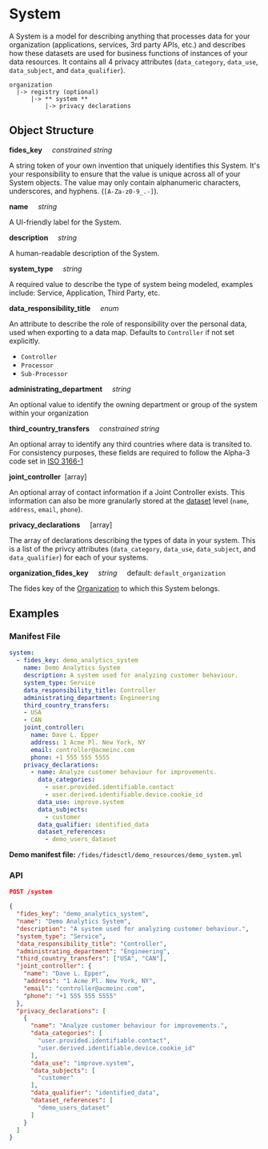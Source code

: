 # System

A System is a model for describing anything that processes data for your organization (applications, services, 3rd party APIs, etc.) and describes how these datasets are used for business functions of instances of your data resources. It contains all 4 privacy attributes (`data_category`, `data_use`, `data_subject`, and `data_qualifier`).

  ```
  organization
    |-> registry (optional)
        |-> ** system **
            |-> privacy declarations
  ```

## Object Structure

**fides_key**<span class="required"/>&nbsp;&nbsp;&nbsp;&nbsp;&nbsp;_constrained string_

A string token of your own invention that uniquely identifies this System. It's your responsibility to ensure that the value is unique across all of your System objects. The value may only contain alphanumeric characters, underscores, and hyphens. (`[A-Za-z0-9_.-]`).

**name**&nbsp;&nbsp;&nbsp;&nbsp;&nbsp;_string_

A UI-friendly label for the System.

**description**&nbsp;&nbsp;&nbsp;&nbsp;&nbsp;_string_

A human-readable description of the System.

**system_type**&nbsp;&nbsp;&nbsp;&nbsp;&nbsp;_string_

A required value to describe the type of system being modeled, examples include: Service, Application, Third Party, etc.

**data_responsibility_title**&nbsp;&nbsp;&nbsp;&nbsp;&nbsp;_enum_

An attribute to describe the role of responsibility over the personal data, used when exporting to a data map.
Defaults to `Controller` if not set explicitly.

* `Controller`
* `Processor`
* `Sub-Processor`

**administrating_department**&nbsp;&nbsp;&nbsp;&nbsp;&nbsp;_string_

An optional value to identify the owning department or group of the system within your organization

**third_country_transfers**&nbsp;&nbsp;&nbsp;&nbsp;&nbsp;_constrained string_

An optional array to identify any third countries where data is transited to. For consistency purposes, these fields are required to follow the Alpha-3 code set in [ISO 3166-1](https://en.wikipedia.org/wiki/ISO_3166-1_alpha-3)

**joint_controller**<span class="required"/>&nbsp;&nbsp;[array]

An optional array of contact information if a Joint Controller exists. This information can also be more granularly stored at the [dataset](/fides/language/resources/dataset/) level (`name`, `address`, `email`, `phone`).

**privacy_declarations**&nbsp;&nbsp;&nbsp;&nbsp;&nbsp;[array]&nbsp;&nbsp;&nbsp;&nbsp;&nbsp;

The array of declarations describing the types of data in your system. This is a list of the privcy attributes (`data_category`, `data_use`, `data_subject`, and `data_qualifier`) for each of your systems.

**organization_fides_key**&nbsp;&nbsp;&nbsp;&nbsp;&nbsp;_string_&nbsp;&nbsp;&nbsp;&nbsp;&nbsp;default: `default_organization`

The fides key of the [Organization](/fides/language/resources/organization/) to which this System belongs.

## Examples

### **Manifest File**

```yaml
system:
  - fides_key: demo_analytics_system
    name: Demo Analytics System
    description: A system used for analyzing customer behaviour.
    system_type: Service
    data_responsibility_title: Controller
    administrating_department: Engineering
    third_country_transfers:
    - USA
    - CAN
    joint_controller:
      name: Dave L. Epper
      address: 1 Acme Pl. New York, NY
      email: controller@acmeinc.com
      phone: +1 555 555 5555
    privacy_declarations:
      - name: Analyze customer behaviour for improvements.
        data_categories:
          - user.provided.identifiable.contact
          - user.derived.identifiable.device.cookie_id
        data_use: improve.system
        data_subjects:
          - customer
        data_qualifier: identified_data
        dataset_references:
          - demo_users_dataset
```

**Demo manifest file:** `/fides/fidesctl/demo_resources/demo_system.yml`

### **API**

```json
POST /system

{
  "fides_key": "demo_analytics_system",
  "name": "Demo Analytics System",
  "description": "A system used for analyzing customer behaviour.",
  "system_type": "Service",
  "data_responsibility_title": "Controller",
  "administrating_department": "Engineering",
  "third_country_transfers": ["USA", "CAN"],
  "joint_controller": {
    "name": "Dave L. Epper",
    "address": "1 Acme Pl. New York, NY",
    "email": "controller@acmeinc.com",
    "phone": "+1 555 555 5555"
  },
  "privacy_declarations": [
    {
      "name": "Analyze customer behaviour for improvements.",
      "data_categories": [
        "user.provided.identifiable.contact",
        "user.derived.identifiable.device.cookie_id"
      ],
      "data_use": "improve.system",
      "data_subjects": [
        "customer"
      ],
      "data_qualifier": "identified_data",
      "dataset_references": [
        "demo_users_dataset"
      ]
    }
  ]
}
```

